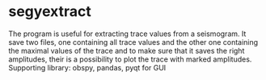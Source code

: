# segyextract
The program is useful for extracting trace values from a seismogram.
It save two files, one containing all trace values and the other one containing the maximal values of the trace and to make sure that it saves the right amplitudes, their is a possibility to plot the trace with marked amplitudes.
Supporting library: obspy, pandas, pyqt for GUI
